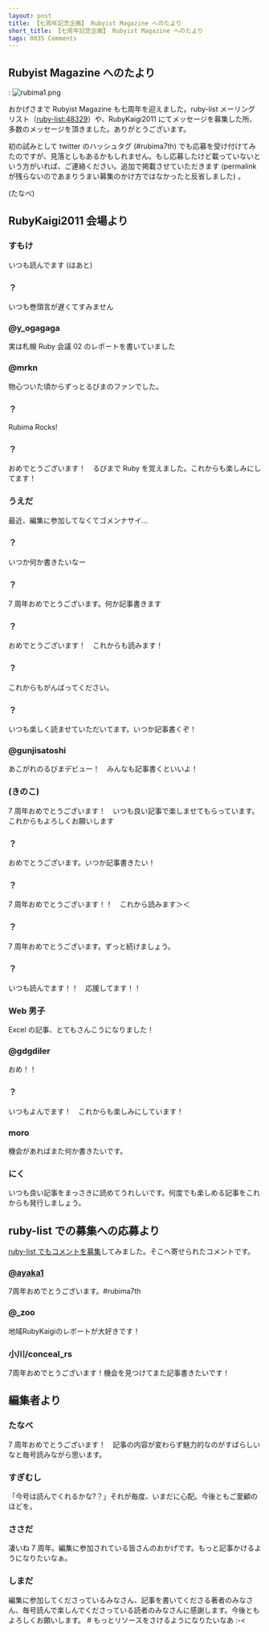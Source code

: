```yaml
---
layout: post
title: 【七周年記念企画】 Rubyist Magazine へのたより
short_title: 【七周年記念企画】 Rubyist Magazine へのたより
tags: 0035 Comments
---
```



## Rubyist Magazine へのたより
: ![rubima1.png]({{site.baseurl}}/images/0035-Comments/rubima1.png)

おかげさまで Rubyist Magazine も七周年を迎えました。ruby-list メーリングリスト（[ruby-list:48329](http://blade.nagaokaut.ac.jp/cgi-bin/scat.rb/ruby/ruby-list/48329)）や、RubyKaigi2011 にてメッセージを募集した所、多数のメッセージを頂きました。ありがとうございます。

初の試みとして twitter のハッシュタグ (#rubima7th) でも応募を受け付けてみたのですが、見落としもあるかもしれません。もし応募したけど載っていないという方がいれば、ご連絡ください。追加で掲載させていただきます (permalink が残らないのであまりうまい募集のかけ方ではなかったと反省しました) 。

(たなべ)

## RubyKaigi2011 会場より

### すもけ

いつも読んでます (はあと)

### ？

いつも巻頭言が遅くてすみません

### @y_ogagaga

実は札幌 Ruby 会議 02 のレポートを書いていました

### @mrkn

物心ついた頃からずっとるびまのファンでした。

### ？

Rubima Rocks!

### ？

おめでとうございます！　るびまで Ruby を覚えました。これからも楽しみにしてます！

### うえだ

最近、編集に参加してなくてゴメンナサイ...

### ？

いつか何か書きたいなー

### ？

7 周年おめでとうございます。何か記事書きます

### ？

おめでとうございます！　これからも読みます！

### ？

これからもがんばってください。

### ？

いつも楽しく読ませていただいてます。いつか記事書くぞ！

### @gunjisatoshi

あこがれのるびまデビュー！　みんなも記事書くといいよ！

### (きのこ)

7 周年おめでとうございます！　いつも良い記事で楽しませてもらっています。これからもよろしくお願いします

### ？

おめでとうございます。いつか記事書きたい！

### ？

7 周年おめでとうございます！！　これから読みます＞＜

### ？

7 周年おめでとうございます。ずっと続けましょう。

### ？

いつも読んでます！！　応援してます！！

### Web 男子

Excel の記事、とてもさんこうになりました！

### @gdgdiler

おめ！！

### ？

いつもよんでます！　これからも楽しみにしています！

### moro

機会があればまた何か書きたいです。

### にく

いつも良い記事をまっさきに読めてうれしいです。何度でも楽しめる記事をこれからも発行しましょう。

## ruby-list での募集への応募より

[ruby-list でもコメントを募集](http://blade.nagaokaut.ac.jp/cgi-bin/scat.rb/ruby/ruby-list/48329)してみました。そこへ寄せられたコメントです。

### [@ayaka1](https://twitter.com/#!/ayaka1/status/105984955817017344)

7周年おめでとうございます。#rubima7th

### @_zoo

地域RubyKaigiのレポートが大好きです！

### 小川/conceal_rs

7周年おめでとうございます！機会を見つけてまた記事書きたいです！

## 編集者より

### たなべ

7 周年おめでとうございます！　記事の内容が変わらず魅力的なのがすばらしいなと毎号読みながら思います。

### すぎむし

「今号は読んでくれるかな?？」それが毎度、いまだに心配。今後ともご愛顧のほどを。

### ささだ

凄いね 7 周年。編集に参加されている皆さんのおかげです。もっと記事かけるようになりたいなぁ。

### しまだ

編集に参加してくださっているみなさん、記事を書いてくださる著者のみなさん、毎号読んで楽しんでくださっている読者のみなさんに感謝します。今後ともよろしくお願いします。 # もっとリソースをさけるようになりたいなあ :-&lt;


